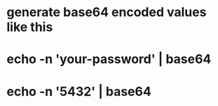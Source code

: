 # generate base64 encoded values like this

# echo -n 'your-password' | base64
# echo -n '5432' | base64


<!-- apiVersion: v1
kind: Secret
metadata:
  name: todopy
type: Opaque
data:
  password: eW91ci1wYXNzd29yZA==
  db-port: NTQzMg== -->

